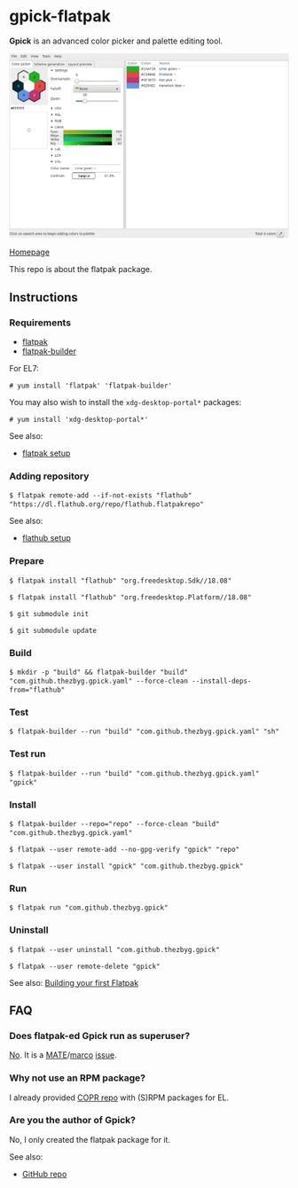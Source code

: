 # gpick-flatpak

**Gpick** is an advanced color picker and palette editing tool.

![gpick-flatpak screenshot](gpick-flatpak.png)

[Homepage](http://www.gpick.org)

This repo is about the flatpak package.

## Instructions

### Requirements

* [flatpak](https://github.com/flatpak/flatpak)
* [flatpak-builder](https://github.com/flatpak/flatpak-builder)

For EL7:

```
# yum install 'flatpak' 'flatpak-builder'
```

You may also wish to install the `xdg-desktop-portal*` packages:

```
# yum install 'xdg-desktop-portal*'
```

See also:

* [flatpak setup](https://flatpak.org/setup)

### Adding repository

```
$ flatpak remote-add --if-not-exists "flathub" "https://dl.flathub.org/repo/flathub.flatpakrepo"
```

See also:

* [flathub setup](http://docs.flatpak.org/en/latest/using-flatpak.html#add-a-remote)

### Prepare

```
$ flatpak install "flathub" "org.freedesktop.Sdk//18.08"
```

```
$ flatpak install "flathub" "org.freedesktop.Platform//18.08"
```

```
$ git submodule init
```

```
$ git submodule update
```

### Build

```
$ mkdir -p "build" && flatpak-builder "build" "com.github.thezbyg.gpick.yaml" --force-clean --install-deps-from="flathub"
```

### Test

```
$ flatpak-builder --run "build" "com.github.thezbyg.gpick.yaml" "sh"
```

### Test run

```
$ flatpak-builder --run "build" "com.github.thezbyg.gpick.yaml" "gpick"
```

### Install

```
$ flatpak-builder --repo="repo" --force-clean "build" "com.github.thezbyg.gpick.yaml"
```

```
$ flatpak --user remote-add --no-gpg-verify "gpick" "repo"
```

```
$ flatpak --user install "gpick" "com.github.thezbyg.gpick"
```

### Run

```
$ flatpak run "com.github.thezbyg.gpick"
```

### Uninstall

```
$ flatpak --user uninstall "com.github.thezbyg.gpick"
```

```
$ flatpak --user remote-delete "gpick"
```

See also: [Building your first Flatpak](http://docs.flatpak.org/en/latest/first-build.html)

## FAQ

### Does flatpak-ed Gpick run as superuser?

[No](https://github.com/flatpak/flatpak/issues/1557). It is a [MATE](https://github.com/mate-desktop)/[marco](https://github.com/mate-desktop/marco) [issue](https://github.com/mate-desktop/marco/issues/301).

### Why not use an RPM package?

I already provided [COPR repo](https://copr.fedorainfracloud.org/coprs/scx/gpick) with (S)RPM packages for EL.

### Are you the author of Gpick?

No, I only created the flatpak package for it.

See also:

* [GitHub repo](https://github.com/thezbyg/gpick)

